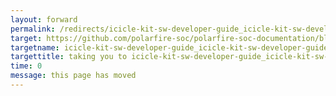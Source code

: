 ```yaml
---
layout: forward
permalink: /redirects/icicle-kit-sw-developer-guide_icicle-kit-sw-developer-guide
target: https://github.com/polarfire-soc/polarfire-soc-documentation/blob/master/boards/mpfs-icicle-kit-es/icicle-kit-sw-developer-guide/icicle-kit-sw-developer-guide.md
targetname: icicle-kit-sw-developer-guide_icicle-kit-sw-developer-guide
targettitle: taking you to icicle-kit-sw-developer-guide_icicle-kit-sw-developer-guide
time: 0
message: this page has moved
---
```

